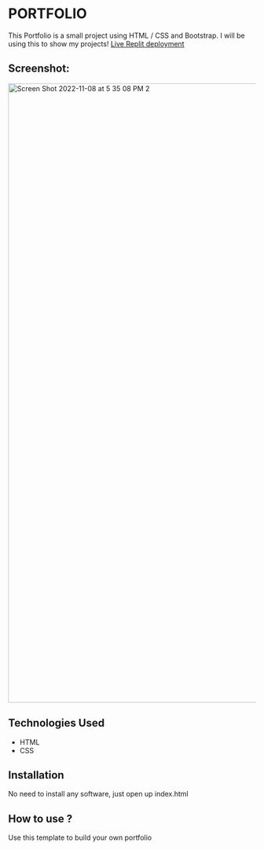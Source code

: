 # PORTFOLIO
This Portfolio is a small project using HTML / CSS and Bootstrap. I will be using this to show my projects!
[Live Replit deployment]()
## Screenshot:
<img width="1260" alt="Screen Shot 2022-11-08 at 5 35 08 PM 2" src="https://user-images.githubusercontent.com/112772684/200715203-01dd2aba-5b23-4dba-a15b-0e36f2d2fd70.png">

## Technologies Used
* HTML
* CSS
## Installation
No need to install any software, just open up index.html
## How to use ?
Use this template to build your own portfolio
